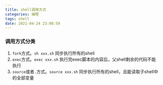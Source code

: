 ```yaml
---
title: shell调用方式
categories: 编程
tags: shell
date: 2021-04-24 23:08:59
---
```


### 调用方式分类
1. `fork`方式。`sh xxx.sh` 同步执行所有的shell
2. `exec`方式。`exec xxx.sh` 执行完exec脚本的内容后，父shell剩余的代码不能执行
3. `source`或者`.`方式。`source xxx.sh` 同步执行所有的shell，且能读取子shell中的全部变量
